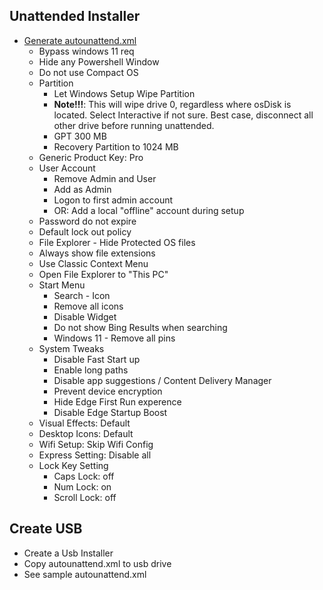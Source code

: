 
## Unattended Installer

- [Generate autounattend.xml](https://schneegans.de/windows/unattend-generator/)
  - Bypass windows 11 req
  - Hide any Powershell Window
  - Do not use Compact OS
  - Partition
    - Let Windows Setup Wipe Partition
    - **Note!!!**: This will wipe drive 0, regardless where osDisk is located. Select Interactive if not sure. Best case, disconnect all other drive before running unattended.
    - GPT 300 MB
    - Recovery Partition to 1024 MB
  - Generic Product Key: Pro
  - User Account
    - Remove Admin and User
    - Add <User003> as Admin
    - Logon to first admin account
    - OR: Add a local "offline" account during setup 
  - Password do not expire
  - Default lock out policy
  - File Explorer - Hide Protected OS files
  - Always show file extensions
  - Use Classic Context Menu
  - Open File Explorer to "This PC"
  - Start Menu 
    - Search - Icon
    - Remove all icons
    - Disable Widget
    - Do not show Bing Results when searching
    - Windows 11 - Remove all pins
  - System Tweaks
    - Disable Fast Start up
    - Enable long paths
    - Disable app suggestions / Content Delivery Manager
    - Prevent device encryption
    - Hide Edge First Run experence
    - Disable Edge Startup Boost
  - Visual Effects: Default
  - Desktop Icons: Default
  - Wifi Setup: Skip Wifi Config
  - Express Setting: Disable all
  - Lock Key Setting
    - Caps Lock: off
    - Num Lock: on
    - Scroll Lock: off

## Create USB
- Create a Usb Installer
- Copy autounattend.xml to usb drive
- See sample autounattend.xml